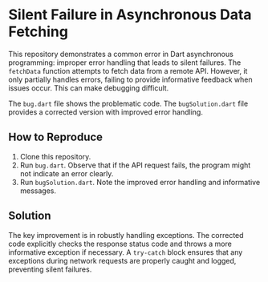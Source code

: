 # Silent Failure in Asynchronous Data Fetching

This repository demonstrates a common error in Dart asynchronous programming: improper error handling that leads to silent failures.  The `fetchData` function attempts to fetch data from a remote API.  However, it only partially handles errors, failing to provide informative feedback when issues occur.  This can make debugging difficult.

The `bug.dart` file shows the problematic code.  The `bugSolution.dart` file provides a corrected version with improved error handling.

## How to Reproduce

1. Clone this repository.
2. Run `bug.dart`.  Observe that if the API request fails, the program might not indicate an error clearly.
3. Run `bugSolution.dart`. Note the improved error handling and informative messages.

## Solution

The key improvement is in robustly handling exceptions.  The corrected code explicitly checks the response status code and throws a more informative exception if necessary.  A `try-catch` block ensures that any exceptions during network requests are properly caught and logged, preventing silent failures.